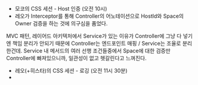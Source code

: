 - 모코의 CSS 세션 - Host 인증 (오전 10시)
- 레오가 Interceptor를 통해 Controller의 어노테이션으로 HostId와 Space의 Owner 검증을 하는 것에 의구심을 품었다. 

MVC 패턴, 레이어드 아키텍처에서 Service가 있는 이유가 Controller에 그냥 다 넣기엔 책임 분리가 안되기 때문에 Controller는 엔드포인트 매핑 / Service는 조율로 분리한건데.
Service 내 메서드의 여러 선행 조건들중에서 Space에 대한 검증만 Controller에 빠져있으니까, 일관성이 없고 헷갈린다고 느껴진다.

- 레오(+히스타)의 CSS 세션 - 로깅 (오전 11시 30분)
- 
